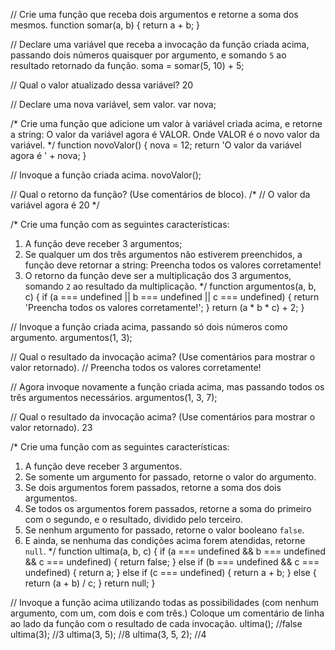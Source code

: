 // Crie uma função que receba dois argumentos e retorne a soma dos mesmos.
function somar(a, b) {
    return a + b;
}

// Declare uma variável que receba a invocação da função criada acima, passando dois números quaisquer por argumento, e somando `5` ao resultado retornado da função.
soma = somar(5, 10) + 5;

// Qual o valor atualizado dessa variável?
20

// Declare uma nova variável, sem valor.
var nova;

/*
Crie uma função que adicione um valor à variável criada acima, e retorne a string:
    O valor da variável agora é VALOR.
Onde VALOR é o novo valor da variável.
*/
function novoValor() {
    nova = 12;
    return 'O valor da variável agora é ' + nova;
}

// Invoque a função criada acima.
novoValor();

// Qual o retorno da função? (Use comentários de bloco).
/*
// O valor da variável agora é 20
*/

/*
Crie uma função com as seguintes características:
1. A função deve receber 3 argumentos;
2. Se qualquer um dos três argumentos não estiverem preenchidos, a função deve retornar a string:
    Preencha todos os valores corretamente!
3. O retorno da função deve ser a multiplicação dos 3 argumentos, somando `2` ao resultado da multiplicação.
*/
function argumentos(a, b, c) {
    if (a === undefined || b === undefined || c === undefined) {
        return 'Preencha todos os valores corretamente!';
    }
    return (a * b * c) + 2;
}


// Invoque a função criada acima, passando só dois números como argumento.
argumentos(1, 3);

// Qual o resultado da invocação acima? (Use comentários para mostrar o valor retornado).
// Preencha todos os valores corretamente!

// Agora invoque novamente a função criada acima, mas passando todos os três argumentos necessários.
argumentos(1, 3, 7);

// Qual o resultado da invocação acima? (Use comentários para mostrar o valor retornado).
23

/*
Crie uma função com as seguintes características:
1. A função deve receber 3 argumentos.
2. Se somente um argumento for passado, retorne o valor do argumento.
3. Se dois argumentos forem passados, retorne a soma dos dois argumentos.
4. Se todos os argumentos forem passados, retorne a soma do primeiro com o segundo, e o resultado, dividido pelo terceiro.
5. Se nenhum argumento for passado, retorne o valor booleano `false`.
6. E ainda, se nenhuma das condições acima forem atendidas, retorne `null`.
*/
function ultima(a, b, c) {
    if (a === undefined && b === undefined && c === undefined) {
        return false;
    } else if (b === undefined && c === undefined) {
        return a;
    } else if (c === undefined) {
        return a + b;
    } else {
        return (a + b) / c;
    }
    return null;
}

// Invoque a função acima utilizando todas as possibilidades (com nenhum argumento, com um, com dois e com três.) Coloque um comentário de linha ao lado da função com o resultado de cada invocação.
ultima();           //false
ultima(3);          //3
ultima(3, 5);       //8
ultima(3, 5, 2);    //4
